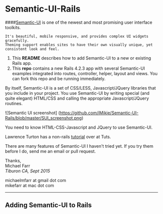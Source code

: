 # Semantic-UI-Rails
####[Semantic-UI](www.semantic-ui.com) is one of the newest and most promising user interface toolkits.  
```
It's beautiful, mobile responsive, and provides complex UI widgets gracefully.  
Theming support enables sites to have their own visually unique, yet consistent look and feel.
```

1. This **README** describes how to add Semantic-UI to a new or existing Rails app.  
2. This **repo** contains a new Rails 4.2.3 app with several Semantic-UI examples integrated into routes, controller, helper, layout and views.  You can fork this repo and be running immediately.  

By itself, Semantic-UI is a set of CSS/LESS, Javascript/JQuery libraries that you include in your project.  You use Semantic-UI by writing special (and quite elegant) HTML/CSS and calling the appropriate Javascript/JQuery routines. 

![Semantic UI screenshot] (https://github.com/iMikie/Semantic-UI-Rails/blob/master/SUI_screenshot.png)

You need to know HTML-CSS-Javascript and JQuery to use Semantic-UI.   

Lawrence Turton has a non-rails [tutorial](https://webdesign.tutsplus.com/courses/getting-started-with-semantic-ui) over at Tuts.

There are many features of Semantic-UI I haven't tried yet.  If you try them before I do, send me an email or pull request.

Thanks, <br>
Michael Farr <br>
*Tiburon CA, Sept 2015*

michaelmfarr at gmail dot com <br>
mikefarr at mac dot com

---


## Adding Semantic-UI to Rails

